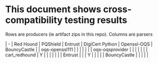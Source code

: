 # This document shows cross-compatibility testing results

Rows are producers (ie artifact zips in this repo).
Columns are parsers



| - | Red Hound | PQShield | Entrust | DigiCert Python | Openssl-OQS | BouncyCastle |
| oqs-openssl111 | | | | | |
| oqs-oqsprovider | | | | | |
| carl_redhound | Y | | | | | |
| Entrust | | | Y | | | |
| BouncyCastle | | | | |